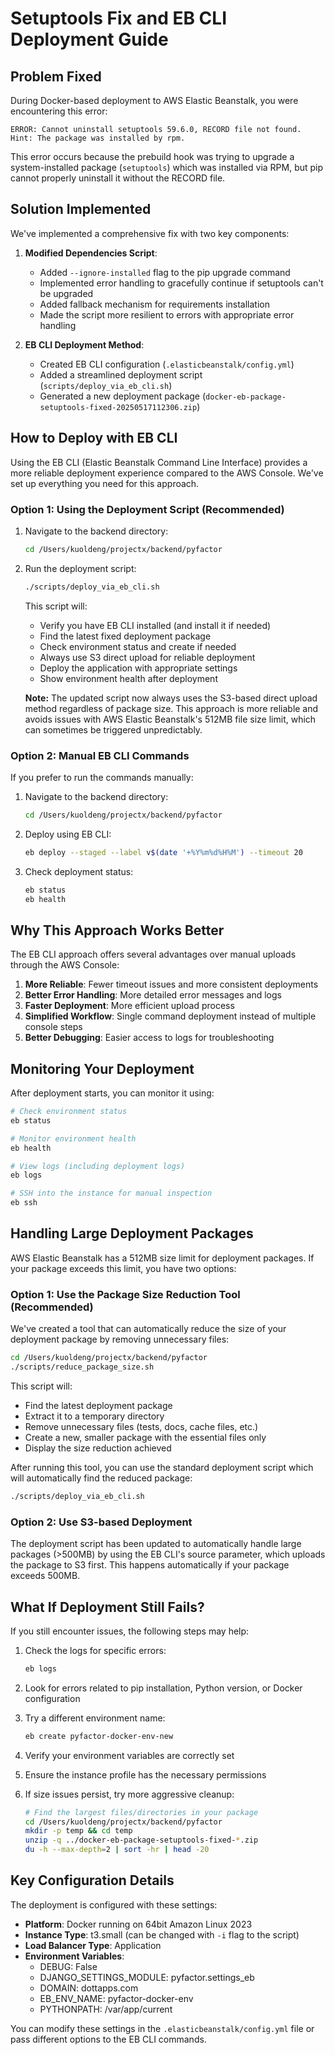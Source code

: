 # Setuptools Fix and EB CLI Deployment Guide

## Problem Fixed

During Docker-based deployment to AWS Elastic Beanstalk, you were encountering this error:

```
ERROR: Cannot uninstall setuptools 59.6.0, RECORD file not found. Hint: The package was installed by rpm.
```

This error occurs because the prebuild hook was trying to upgrade a system-installed package (`setuptools`) which was installed via RPM, but pip cannot properly uninstall it without the RECORD file.

## Solution Implemented

We've implemented a comprehensive fix with two key components:

1. **Modified Dependencies Script**:
   - Added `--ignore-installed` flag to the pip upgrade command
   - Implemented error handling to gracefully continue if setuptools can't be upgraded
   - Added fallback mechanism for requirements installation
   - Made the script more resilient to errors with appropriate error handling

2. **EB CLI Deployment Method**:
   - Created EB CLI configuration (`.elasticbeanstalk/config.yml`)
   - Added a streamlined deployment script (`scripts/deploy_via_eb_cli.sh`)
   - Generated a new deployment package (`docker-eb-package-setuptools-fixed-20250517112306.zip`)

## How to Deploy with EB CLI

Using the EB CLI (Elastic Beanstalk Command Line Interface) provides a more reliable deployment experience compared to the AWS Console. We've set up everything you need for this approach.

### Option 1: Using the Deployment Script (Recommended)

1. Navigate to the backend directory:
   ```bash
   cd /Users/kuoldeng/projectx/backend/pyfactor
   ```

2. Run the deployment script:
   ```bash
   ./scripts/deploy_via_eb_cli.sh
   ```

   This script will:
   - Verify you have EB CLI installed (and install it if needed)
   - Find the latest fixed deployment package
   - Check environment status and create if needed
   - Always use S3 direct upload for reliable deployment
   - Deploy the application with appropriate settings
   - Show environment health after deployment

   **Note:** The updated script now always uses the S3-based direct upload method regardless of package size. This approach is more reliable and avoids issues with AWS Elastic Beanstalk's 512MB file size limit, which can sometimes be triggered unpredictably.

### Option 2: Manual EB CLI Commands

If you prefer to run the commands manually:

1. Navigate to the backend directory:
   ```bash
   cd /Users/kuoldeng/projectx/backend/pyfactor
   ```

2. Deploy using EB CLI:
   ```bash
   eb deploy --staged --label v$(date '+%Y%m%d%H%M') --timeout 20
   ```

3. Check deployment status:
   ```bash
   eb status
   eb health
   ```

## Why This Approach Works Better

The EB CLI approach offers several advantages over manual uploads through the AWS Console:

1. **More Reliable**: Fewer timeout issues and more consistent deployments
2. **Better Error Handling**: More detailed error messages and logs
3. **Faster Deployment**: More efficient upload process
4. **Simplified Workflow**: Single command deployment instead of multiple console steps
5. **Better Debugging**: Easier access to logs for troubleshooting

## Monitoring Your Deployment

After deployment starts, you can monitor it using:

```bash
# Check environment status
eb status

# Monitor environment health
eb health

# View logs (including deployment logs)
eb logs

# SSH into the instance for manual inspection
eb ssh
```

## Handling Large Deployment Packages

AWS Elastic Beanstalk has a 512MB size limit for deployment packages. If your package exceeds this limit, you have two options:

### Option 1: Use the Package Size Reduction Tool (Recommended)

We've created a tool that can automatically reduce the size of your deployment package by removing unnecessary files:

```bash
cd /Users/kuoldeng/projectx/backend/pyfactor
./scripts/reduce_package_size.sh
```

This script will:
- Find the latest deployment package
- Extract it to a temporary directory
- Remove unnecessary files (tests, docs, cache files, etc.)
- Create a new, smaller package with the essential files only
- Display the size reduction achieved

After running this tool, you can use the standard deployment script which will automatically find the reduced package:

```bash
./scripts/deploy_via_eb_cli.sh
```

### Option 2: Use S3-based Deployment

The deployment script has been updated to automatically handle large packages (>500MB) by using the EB CLI's source parameter, which uploads the package to S3 first. This happens automatically if your package exceeds 500MB.

## What If Deployment Still Fails?

If you still encounter issues, the following steps may help:

1. Check the logs for specific errors:
   ```bash
   eb logs
   ```

2. Look for errors related to pip installation, Python version, or Docker configuration

3. Try a different environment name:
   ```bash
   eb create pyfactor-docker-env-new
   ```

4. Verify your environment variables are correctly set

5. Ensure the instance profile has the necessary permissions

6. If size issues persist, try more aggressive cleanup:
   ```bash
   # Find the largest files/directories in your package
   cd /Users/kuoldeng/projectx/backend/pyfactor
   mkdir -p temp && cd temp
   unzip -q ../docker-eb-package-setuptools-fixed-*.zip
   du -h --max-depth=2 | sort -hr | head -20
   ```

## Key Configuration Details

The deployment is configured with these settings:

- **Platform**: Docker running on 64bit Amazon Linux 2023
- **Instance Type**: t3.small (can be changed with `-i` flag to the script)
- **Load Balancer Type**: Application
- **Environment Variables**:
  - DEBUG: False
  - DJANGO_SETTINGS_MODULE: pyfactor.settings_eb
  - DOMAIN: dottapps.com
  - EB_ENV_NAME: pyfactor-docker-env
  - PYTHONPATH: /var/app/current

You can modify these settings in the `.elasticbeanstalk/config.yml` file or pass different options to the EB CLI commands.
